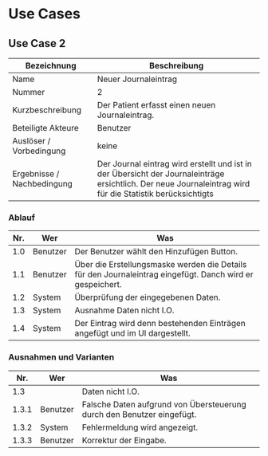 # Use Cases

## Use Case 2

| Bezeichnung | Beschreibung |
| - | - |
| Name | Neuer Journaleintrag |
| Nummer | 2 |
| Kurzbeschreibung | Der Patient erfasst einen neuen Journaleintrag. |
| Beteiligte Akteure | Benutzer |
| Auslöser / Vorbedingung | keine |
| Ergebnisse / Nachbedingung | Der Journal eintrag wird erstellt und ist in der Übersicht der Journaleinträge ersichtlich. Der neue Journaleintrag wird für die Statistik berücksichtigts |

### Ablauf

| Nr. | Wer | Was |
| - | - | - |
| 1.0 | Benutzer | Der Benutzer wählt den Hinzufügen Button. |
| 1.1 | Benutzer | Über die Erstellungsmaske werden die Details für den Journaleintrag eingefügt. Danch wird er gespeichert. |
| 1.2 | System | Überprüfung der eingegebenen Daten. |
| 1.3 | System | Ausnahme Daten nicht I.O. |
| 1.4 | System | Der Eintrag wird denn bestehenden Einträgen angefügt und im UI dargestellt. |

### Ausnahmen und Varianten

| Nr. | Wer | Was |
| - | - | - |
| 1.3 | | Daten nicht I.O. |
| 1.3.1 | Benutzer | Falsche Daten aufgrund von Übersteuerung durch den Benutzer eingefügt. |
| 1.3.2 | System | Fehlermeldung wird angezeigt. |
| 1.3.3 | Benutzer | Korrektur der Eingabe. |
